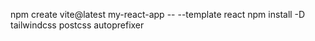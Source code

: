 npm create vite@latest my-react-app -- --template react
npm install -D tailwindcss postcss autoprefixer
